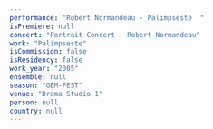 ```yaml
---
performance: "Robert Normandeau - Palimpseste  "
isPremiere: null
concert: "Portrait Concert - Robert Normandeau"
work: "Palimpseste"
isCommission: false
isResidency: false
work_year: "2005"
ensemble: null
season: "GEM-FEST"
venue: "Drama Studio 1"
person: null
country: null
---
```


